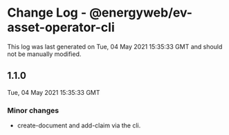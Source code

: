 # Change Log - @energyweb/ev-asset-operator-cli

This log was last generated on Tue, 04 May 2021 15:35:33 GMT and should not be manually modified.

## 1.1.0
Tue, 04 May 2021 15:35:33 GMT

### Minor changes

-  create-document and add-claim via the cli.

